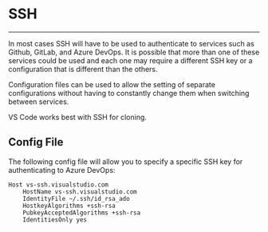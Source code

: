 # SSH

---
In most cases SSH will have to be used to authenticate to services such as Github, GitLab, and Azure DevOps. It is possible that more than one of these services could be used and each one may require a different SSH key or a configuration that is different than the others.

Configuration files can be used to allow the setting of separate configurations without having to constantly change them when switching between services.

VS Code works best with SSH for cloning.

## Config File

The following config file will allow you to specify a specific SSH key for authenticating to Azure DevOps:

```text
Host vs-ssh.visualstudio.com
    HostName vs-ssh.visualstudio.com
    IdentityFile ~/.ssh/id_rsa_ado
    HostkeyAlgorithms +ssh-rsa
    PubkeyAcceptedAlgorithms +ssh-rsa
    IdentitiesOnly yes
```
